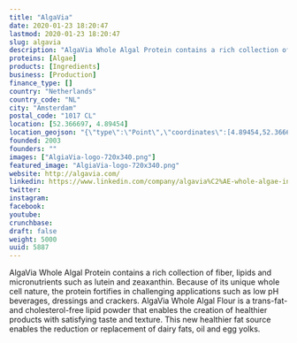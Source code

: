 ```yaml
---
title: "AlgaVia"
date: 2020-01-23 18:20:47
lastmod: 2020-01-23 18:20:47
slug: algavia
description: "AlgaVia Whole Algal Protein contains a rich collection of fiber, lipids and micronutrients such as lutein and zeaxanthin. Because of its unique whole cell nature, the protein fortifies in challenging applications such as low pH beverages, dressings and crackers. AlgaVia Whole Algal Flour is a trans-fat- and cholesterol-free lipid powder that enables the creation of healthier products with satisfying taste and texture. This new healthier fat source enables the reduction or replacement of dairy fats, oil and egg yolks."
proteins: [Algae]
products: [Ingredients]
business: [Production]
finance_type: []
country: "Netherlands"
country_code: "NL"
city: "Amsterdam"
postal_code: "1017 CL"
location: [52.366697, 4.89454]
location_geojson: "{\"type\":\"Point\",\"coordinates\":[4.89454,52.366697]}"
founded: 2003
founders: ""
images: ["AlgiaVia-logo-720x340.png"]
featured_image: "AlgiaVia-logo-720x340.png"
website: http://algavia.com/
linkedin: https://www.linkedin.com/company/algavia%C2%AE-whole-algae-ingredients
twitter: 
instagram: 
facebook: 
youtube: 
crunchbase: 
draft: false
weight: 5000
uuid: 5887
---
```

AlgaVia Whole Algal Protein contains a rich collection of fiber, lipids and micronutrients such as lutein and zeaxanthin. Because of its unique whole cell nature, the protein fortifies in challenging applications such as low pH beverages, dressings and crackers. AlgaVia Whole Algal Flour is a trans-fat- and cholesterol-free lipid powder that enables the creation of healthier products with satisfying taste and texture. This new healthier fat source enables the reduction or replacement of dairy fats, oil and egg yolks.
